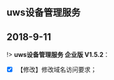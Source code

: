 
## uws设备管理服务


##  2018-9-11

!> **uws设备管理服务 企业版 V1.5.2**：  
 
- [x]  【修改】修改域名访问要求；


[^footnote]:这是注释文本